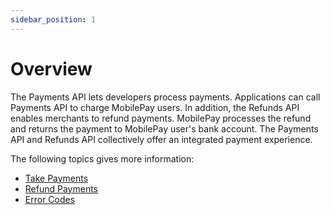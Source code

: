```yaml
---
sidebar_position: 1
---
```


# Overview

The Payments API lets developers process payments. Applications can call Payments API to charge MobilePay users. In addition, the Refunds API enables merchants to refund payments. MobilePay processes the refund and returns the payment to MobilePay user's bank account. The Payments API and Refunds API collectively offer an integrated payment experience.

The following topics gives more information:

- [Take Payments](/docs/payments-refunds/take-payments)
- [Refund Payments](/docs/payments-refunds/refund-payments)
- [Error Codes](/docs/payments-refunds/error-codes)
